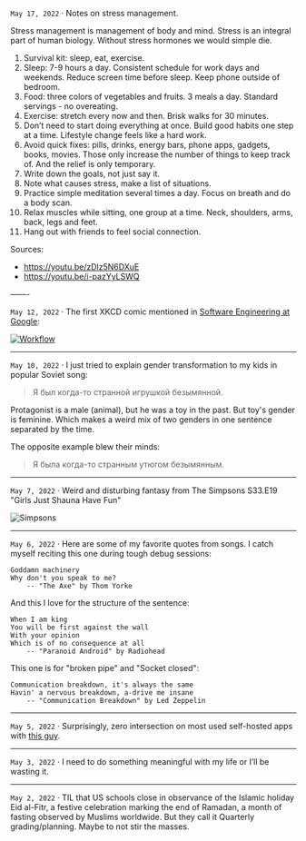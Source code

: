 `May 17, 2022` · Notes on stress management. 

Stress management is management of body and mind. Stress is an integral part of human biology. Without stress hormones we would simple die. 

1. Survival kit: sleep, eat, exercise. 
2. Sleep: 7-9 hours a day. Consistent schedule for work days and weekends. Reduce screen time before sleep. Keep phone outside of bedroom. 
3. Food: three colors of vegetables and fruits. 3 meals a day. Standard servings - no overeating. 
4. Exercise: stretch every now and then. Brisk walks for 30 minutes. 
5. Don’t need to start doing everything at once. Build good habits one step at a time. Lifestyle change feels like a hard work. 
6. Avoid quick fixes: pills, drinks, energy bars, phone apps, gadgets, books, movies. Those only increase the number of things to keep track of. And the relief is only temporary.
7. Write down the goals, not just say it. 
8. Note what causes stress, make a list of situations. 
9. Practice simple meditation several times a day. Focus on breath and do a body scan. 
10. Relax muscles while sitting, one group at a time. Neck, shoulders, arms, back, legs and feet.
11. Hang out with friends to feel social connection.

Sources:
* https://youtu.be/zDlz5N6DXuE
* https://youtu.be/i-pazYyLSWQ

——-

`May 12, 2022` · The first XKCD comic mentioned in [Software Engineering at Google](https://abseil.io/resources/swe-book):

[![Workflow](/life/images/xkcd_workflow.png)](https://xkcd.com/1172/)

---

`May 10, 2022` · I just tried to explain gender transformation to my kids in popular Soviet song:

> Я был когда-то странной игрушкой безымянной.

Protagonist is a male (animal), but he was a toy in the past.
But toy's gender is feminine.
Which makes a weird mix of two genders in one sentence separated by the time.

The opposite example blew their minds:

> Я была когда-то странным утюгом безымянным.

---

`May 7, 2022` · Weird and disturbing fantasy from The Simpsons S33.E19 "Girls Just Shauna Have Fun"

![Simpsons](/life/images/simpsons-dream.jpeg)

---

`May 6, 2022` ·
Here are some of my favorite quotes from songs.
I catch myself reciting this one during tough debug sessions:

    Goddamn machinery
    Why don't you speak to me?
        -- "The Axe" by Thom Yorke


And this I love for the structure of the sentence:

    When I am king
    You will be first against the wall
    With your opinion
    Which is of no consequence at all
        -- "Paranoid Android" by Radiohead


This one is for "broken pipe" and "Socket closed":

    Communication breakdown, it's always the same
    Havin' a nervous breakdown, a-drive me insane
        -- "Communication Breakdown" by Led Zeppelin

---

`May 5, 2022` ·
Surprisingly, zero intersection on most used self-hosted apps
with [this guy](https://noted.lol/what-are-your-most-used-self-hosted-applications/).

---

`May 3, 2022` ·
I need to do something meaningful with my life or I’ll be wasting it.

---

`May 2, 2022` ·
TIL that US schools close in observance of the Islamic holiday Eid al-Fitr, a festive celebration marking the end of Ramadan, a month of fasting observed by Muslims worldwide.
But they call it Quarterly grading/planning. Maybe to not stir the masses.
